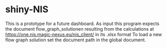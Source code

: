 # shiny-NIS

This is a prototype for a future dashboard.
As input this program expects the document flow_graph_solutionen resulting from the calculations at https://one.nis.magic-nexus.eu/nis_client/ in its .xlsx format
To load a new flow graph solution set the document path in the global document.
